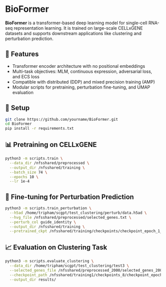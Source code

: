 # BioFormer

**BioFormer** is a transformer-based deep learning model for single-cell RNA-seq representation learning. It is trained on large-scale CELLxGENE datasets and supports downstream applications like clustering and perturbation prediction.

## 🧠 Features

- Transformer encoder architecture with no positional embeddings  
- Multi-task objectives: MLM, continuous expression, adversarial loss, and ECS loss  
- Compatible with distributed (DDP) and mixed precision training (AMP)  
- Modular scripts for pretraining, perturbation fine-tuning, and UMAP evaluation

## 🚀 Setup

```bash
git clone https://github.com/yourname/BioFormer.git
cd BioFormer
pip install -r requirements.txt
```

## 📊 Pretraining on CELLxGENE

```bash
python3 -m scripts.train \
  --data_dir /nfsshared/preprocessed \
  --output_dir /nfsshared/training \
  --batch_size 74 \
  --epochs 10 \
  --lr 1e-4
```

## 🧪 Fine-tuning for Perturbation Prediction

```bash
python3 -m scripts.train_perturbation \
  --h5ad /home/tripham/scgpt/test_clustering/perturb/data.h5ad \
  --hvg_file /nfsshared/preprocessed/selected_genes.txt \
  --perturb_col guide_identity \
  --output_dir /nfsshared/training \
  --pretrained_ckpt /nfsshared/training/checkpoints/checkpoint_epoch_1_20250602_213400.pt
```

## 📈 Evaluation on Clustering Task

```bash
python3 -m scripts.evaluate_clustering \
  --data_dir /home/tripham/scgpt/test_clustering/test3 \
  --selected_genes_file /nfsshared/preprocessed_2000/selected_genes_2000.txt \
  --checkpoint_path /nfsshared/training1/checkpoints_8/checkpoint_epoch_1_20250522_044413.pt \
  --output_dir results/

```
